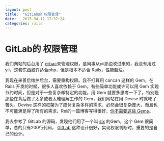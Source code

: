 ```yaml
---
layout: post
title:  "GitLab的 权限管理"
date:   2015-04-11 17:37:24
categories: rails
---
```


GitLab的 权限管理
========
我们网站的后台用了 [erbac](https://github.com/douxing/erbac)来管理权限，是同事从yii那边改过来的，我没有用过yii，这套东西或许适合php，但是根本不适合 Rails，性能超烂。

我现在来善后维护后台，需要重构权限。我不打算用 cancan 这样的 Gem，在 Rails 开发的时候，很多人喜欢依赖于 Gem，有些简单功能或许可以用 Gem 实现节约时间，但是对于一些复杂却特定的功能，用 Gem 就要多思考一下了，特别是那些在背后做了太多或者太难理解工作的 Gem，我们网站在用 Devise 时就吃了苦头，Devise 这样的框架为了应付复杂多样的需求，必然会很复杂庞大，而且也不可能满足得了所有的需求，Rei的一篇博客写得很好，[你不需要这些 Gems](http://chloerei.com/2013/11/22/you-do-not-need-these-gems/)。

我去参考了 GitLab 的源码，发现他们用了一个叫 [six](https://github.com/randx/six) 的Gem，这个 Gem 很简单，总的只有200行代码， [GitLab](https://gitlab.com/gitlab-org/gitlab-ce/blob/master/app/models/ability.rb) 这种设计很好，实现权限判断时，重要的是自己的设计。
